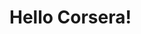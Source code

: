 <!DOCTYPE html>
<html>
<head>
	<title>Hello World
	</title>
</head>
<body>
	<h1>Hello Corsera!</h1>

</body>
</html>

